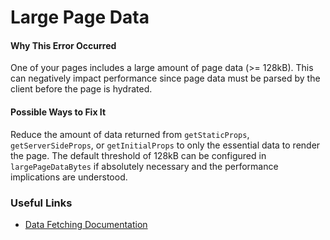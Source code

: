 # Large Page Data

#### Why This Error Occurred

One of your pages includes a large amount of page data (>= 128kB). This can negatively impact performance since page data must be parsed by the client before the page is hydrated.

#### Possible Ways to Fix It

Reduce the amount of data returned from `getStaticProps`, `getServerSideProps`, or `getInitialProps` to only the essential data to render the page. The default threshold of 128kB can be configured in `largePageDataBytes` if absolutely necessary and the performance implications are understood.

### Useful Links

- [Data Fetching Documentation](https://nextjs.org/docs/basic-features/data-fetching/overview)
